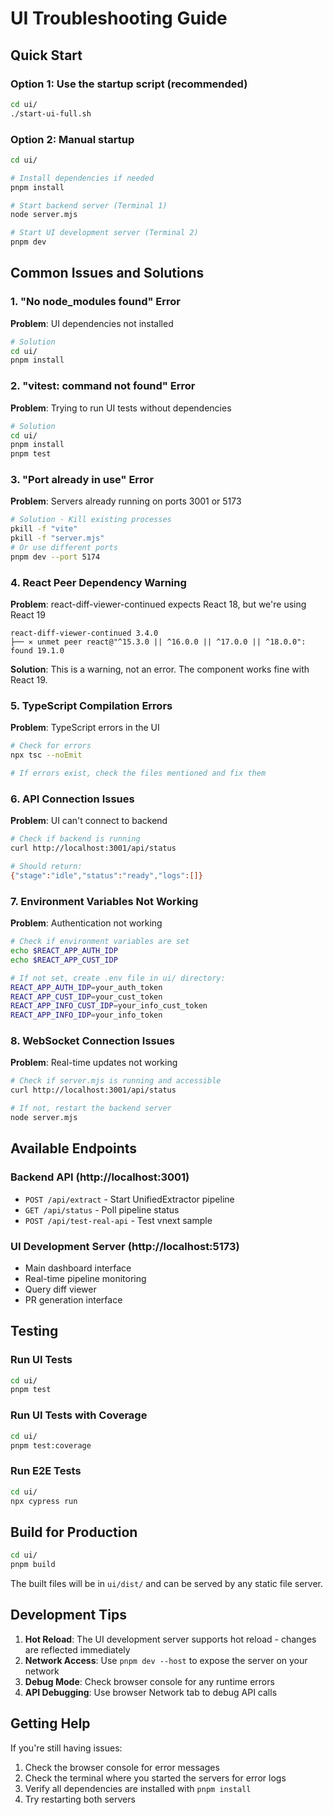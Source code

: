 # UI Troubleshooting Guide

## Quick Start

### Option 1: Use the startup script (recommended)

```bash
cd ui/
./start-ui-full.sh
```

### Option 2: Manual startup

```bash
cd ui/

# Install dependencies if needed
pnpm install

# Start backend server (Terminal 1)
node server.mjs

# Start UI development server (Terminal 2)
pnpm dev
```

## Common Issues and Solutions

### 1. "No node_modules found" Error

**Problem**: UI dependencies not installed

```bash
# Solution
cd ui/
pnpm install
```

### 2. "vitest: command not found" Error

**Problem**: Trying to run UI tests without dependencies

```bash
# Solution
cd ui/
pnpm install
pnpm test
```

### 3. "Port already in use" Error

**Problem**: Servers already running on ports 3001 or 5173

```bash
# Solution - Kill existing processes
pkill -f "vite"
pkill -f "server.mjs"
# Or use different ports
pnpm dev --port 5174
```

### 4. React Peer Dependency Warning

**Problem**: react-diff-viewer-continued expects React 18, but we're using React 19

```
react-diff-viewer-continued 3.4.0
├── ✕ unmet peer react@"^15.3.0 || ^16.0.0 || ^17.0.0 || ^18.0.0": found 19.1.0
```

**Solution**: This is a warning, not an error. The component works fine with React 19.

### 5. TypeScript Compilation Errors

**Problem**: TypeScript errors in the UI

```bash
# Check for errors
npx tsc --noEmit

# If errors exist, check the files mentioned and fix them
```

### 6. API Connection Issues

**Problem**: UI can't connect to backend

```bash
# Check if backend is running
curl http://localhost:3001/api/status

# Should return:
{"stage":"idle","status":"ready","logs":[]}
```

### 7. Environment Variables Not Working

**Problem**: Authentication not working

```bash
# Check if environment variables are set
echo $REACT_APP_AUTH_IDP
echo $REACT_APP_CUST_IDP

# If not set, create .env file in ui/ directory:
REACT_APP_AUTH_IDP=your_auth_token
REACT_APP_CUST_IDP=your_cust_token
REACT_APP_INFO_CUST_IDP=your_info_cust_token
REACT_APP_INFO_IDP=your_info_token
```

### 8. WebSocket Connection Issues

**Problem**: Real-time updates not working

```bash
# Check if server.mjs is running and accessible
curl http://localhost:3001/api/status

# If not, restart the backend server
node server.mjs
```

## Available Endpoints

### Backend API (http://localhost:3001)

- `POST /api/extract` - Start UnifiedExtractor pipeline
- `GET /api/status` - Poll pipeline status
- `POST /api/test-real-api` - Test vnext sample

### UI Development Server (http://localhost:5173)

- Main dashboard interface
- Real-time pipeline monitoring
- Query diff viewer
- PR generation interface

## Testing

### Run UI Tests

```bash
cd ui/
pnpm test
```

### Run UI Tests with Coverage

```bash
cd ui/
pnpm test:coverage
```

### Run E2E Tests

```bash
cd ui/
npx cypress run
```

## Build for Production

```bash
cd ui/
pnpm build
```

The built files will be in `ui/dist/` and can be served by any static file server.

## Development Tips

1. **Hot Reload**: The UI development server supports hot reload - changes are reflected immediately
2. **Network Access**: Use `pnpm dev --host` to expose the server on your network
3. **Debug Mode**: Check browser console for any runtime errors
4. **API Debugging**: Use browser Network tab to debug API calls

## Getting Help

If you're still having issues:

1. Check the browser console for error messages
2. Check the terminal where you started the servers for error logs
3. Verify all dependencies are installed with `pnpm install`
4. Try restarting both servers
